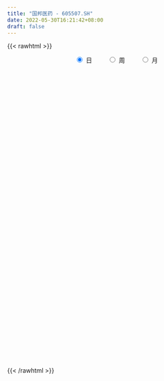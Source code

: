 ```yaml
---
title: "国邦医药 - 605507.SH"
date: 2022-05-30T16:21:42+08:00
draft: false
---
```

{{< rawhtml >}}
    <div style="text-align: center">
        <label style="padding: 1rem;"><input style="margin-right: .5rem" type="radio" name="period" value="D" checked onclick="period_change(this)">日</label>
        <label style="padding: 1rem;"><input style="margin-right: .5rem" type="radio" name="period" value="W" onclick="period_change(this)">周</label>
        <label style="padding: 1rem;"><input style="margin-right: .5rem" type="radio" name="period" value="M" onclick="period_change(this)">月</label>
    </div>
    <div id="chart" style="height: 700px;"></div> 
    <script type="text/javascript">
        const D_v = [18850.33,261096.87,244700.96,166256.58,92862.82,117202.91,74660.02,67560.88,59427.92,66173.77,68676.04,53065.04,38306.18,46163.45,57438.18,51990.11,31552.97,30774.02,33890.95,55628.69,29726.44,46274.46,34397.73,24861.58,31667.51,24718.02,37720.16,25119.29,28008.49,16880.31,15656.18,19254.58,16021.68,19911.33,19614.93,12417.73,12531.3,15111.37,24628.99,15026.3,22806.73,11308.51,12583.39,10172.66,12392.59,17130.42,11254.22,10328.19,8536.17,9418.19,10473.6,8893.5,8768.59,7589.57,10879.19,20376.96,16728.14,12029.38,19984.41,12987.82,9153.17,10161.49,9685.5,8914.8,33493.88,35795.05,21038.39,17639.75,41613.76,31579.04,15572.18,14872.6,10817.66,12498.12,13158.93,14144.78,18549.9,14259.75,13336.24,20060.13,15407.24,14638.02,9390.67,13767.86,11101.71,6661.08,7653.5,7056.1,12966.56,16735.09,8717.12,10061.58,13057.16,10094.95,25307.8,50363.07,29834.63,19270.5,24411.76,20643.38,19211.66,19163.63,45429.35,34299.11,28237.03,64495.43,161962.21,64764.3,74666.71,56314.11,53769.66,87148.25,131274.49,114456.85,73951.23,192654.83,180123.54,52064.8,62138.37,134342.68,102582.65,79366.5,47965.64,39805.12,42598.92,51725.9,59350.36,75202.25,106465.12,42080.64,93778.76,49754.23,40858.16,30700.0,26405.1,43172.7,36677.47,29058.5,14024.01,13700.02,24041.6,119242.57,78152.76,70373.78,35159.34,58096.84,62396.18,61928.9,213595.49,207330.53,269034.09,196205.4,163288.41,116780.05,268209.16,176727.46,206537.19,239740.42,127796.72,108420.22,110129.58,67046.41,43736.0,58258.02,35699.91,36302.84,25207.58,47856.68,22237.09,23846.73,20939.89,16353.67,26642.58,34821.02,23741.58,34315.46,28948.0,28570.63,33100.95,38170.43,34207.53,30573.62,29435.79,29920.7,36030.0,25303.58,24008.0,22262.97,29880.53,20126.0,19373.43,19572.19,27609.0,34044.7,15292.81,15968.98,14479.17,15243.17]
const D_histogram = [0.0,-0.2940079772,-0.6552907174,-1.0295260869,-1.2168929287,-1.3748407952,-1.4020083542,-1.3175117609,-1.2095846674,-1.095520482,-0.9039813234,-0.7640155019,-0.5948919965,-0.4356925605,-0.3427217595,-0.2533559301,-0.1484163693,-0.04263719,0.0256222427,0.0366383261,0.0562462514,0.038710309,0.069568333,0.1170678107,0.196689554,0.2736410599,0.3693352646,0.4251615265,0.4301632875,0.4365409083,0.4412007746,0.4234698485,0.4098507709,0.3923218275,0.3936756892,0.382079937,0.3796545063,0.3590473521,0.2903174474,0.2269644407,0.1353110388,0.1056375995,0.1205174165,0.1478448511,0.1448477708,0.1891241797,0.2120069202,0.2072575952,0.1981311963,0.1931804798,0.1800150595,0.1669903709,0.156870477,0.1669194848,0.1673876409,0.11443018,0.0367687801,-0.0022349327,0.0339316889,0.0299927333,0.0574693208,0.0886487994,0.0989975505,0.1080556601,0.1889357218,0.2719159764,0.3186511967,0.3419941762,0.4138747079,0.3998746698,0.3654241916,0.3065057153,0.2710172556,0.2284825779,0.1781350342,0.1595853717,0.1596601517,0.1372171918,0.1034388299,0.1113156885,0.1069821817,0.0803007273,0.0567820926,0.0076313711,-0.0460914043,-0.0704024409,-0.0761202365,-0.0799217454,-0.09043702,-0.0890867612,-0.0871870951,-0.0739949348,-0.0599913532,-0.0530964898,0.0052618884,0.073660066,0.082056253,0.0764679023,0.0986090475,0.1035598928,0.0940497426,0.07384537,0.1090938614,0.1240340415,0.0785925834,0.2240607786,0.3138488039,0.3122612847,0.3031888126,0.2585770038,0.1691883904,0.1740975057,0.2291601668,0.232477241,0.1037400557,0.2018798934,0.0734945691,-0.0594834656,-0.1882336189,-0.1105970954,-0.0369690203,0.0335620745,0.0262642308,0.0253906106,-0.0097591028,0.0024809887,-0.0340807586,-0.0169114625,-0.1519973126,-0.2295816091,-0.3731101844,-0.4430214589,-0.4321219334,-0.433337729,-0.4130160027,-0.4450511202,-0.3865934131,-0.3546483148,-0.3025346839,-0.2519475086,-0.1801439977,-0.0179857165,0.09406637,0.0250347691,-0.0556556854,-0.0008125754,0.0365516771,0.0813401682,0.2092971839,0.316465677,0.5025442904,0.6084814352,0.6463982049,0.485057796,0.5048457005,0.3858081205,0.4914430146,0.3547163926,0.2243272724,0.0774308828,-0.0971767616,-0.2702059273,-0.3655508574,-0.4906128267,-0.5704671553,-0.631816144,-0.6156453347,-0.6530775769,-0.6217390385,-0.563476472,-0.485641153,-0.4208475759,-0.4024035912,-0.4309292841,-0.4538701133,-0.5699907791,-0.6509745538,-0.6301777097,-0.5669386538,-0.4497644443,-0.3249619161,-0.2247923419,-0.1020430987,0.0031294367,0.0796394255,0.1569663498,0.2278412437,0.2795884519,0.298766115,0.3060543714,0.2926855996,0.2925683683,0.3300905707,0.2672315609,0.2354009094,0.2113867882,0.1892199235,0.1721325199]
const D_fast = [0.0,-0.3675099715,-0.8926153911,-1.5242322823,-2.0158223563,-2.5174804216,-2.8951500691,-3.140031416,-3.3345004894,-3.4943164245,-3.5287725967,-3.5798106508,-3.5594101444,-3.5091338486,-3.5018434875,-3.4758166406,-3.4079811721,-3.3128612903,-3.2381962969,-3.218020632,-3.1843511438,-3.192209509,-3.1439594018,-3.0671929714,-2.9383988396,-2.7930370686,-2.6050090479,-2.4428924043,-2.3303498214,-2.2148369736,-2.0998769136,-2.0117403776,-1.9228967625,-1.842345249,-1.742572465,-1.6586482329,-1.566160037,-1.4970053532,-1.4931558961,-1.4997677926,-1.5575934348,-1.5608574742,-1.5158483031,-1.4515596557,-1.4183447934,-1.3267873395,-1.2509028689,-1.2038377951,-1.163431395,-1.1200869915,-1.088248647,-1.0595257429,-1.0304280175,-0.9786491385,-0.9363340722,-0.960683988,-1.0291531929,-1.068715639,-1.0240660951,-1.0205068674,-0.9786629497,-0.9253212712,-0.8902231325,-0.8541511079,-0.7260371158,-0.5750778671,-0.4486798476,-0.339838324,-0.1644891153,-0.0785204861,-0.0216149163,-0.0039069637,0.0283588904,0.0429448572,0.0371310721,0.0584777525,0.0984675704,0.1103289084,0.1024102541,0.1381160348,0.1605280734,0.1539218009,0.1445986893,0.0973558106,0.0321101841,-0.0098014627,-0.0345493174,-0.0583312627,-0.0914557923,-0.1123772238,-0.1322743315,-0.1375809049,-0.1385751615,-0.1449544206,-0.0852805703,0.0015326238,0.0304428741,0.043971499,0.090764906,0.1216057245,0.1356080099,0.1338649799,0.1963869367,0.2423356272,0.2165423148,0.4180257047,0.586275931,0.6627537329,0.729478464,0.7495109061,0.7024193903,0.7508528821,0.8632055849,0.9246419694,0.821839798,0.970449609,0.860437927,0.712589026,0.5367804679,0.5867677176,0.6511535375,0.730075151,0.729343365,0.7348173974,0.6972279083,0.710088247,0.6650063101,0.6779477406,0.5048625623,0.3698828635,0.1330767421,-0.0475898971,-0.1447208549,-0.2542710828,-0.3372033572,-0.4805012548,-0.518691901,-0.5754088813,-0.5989289214,-0.6113286232,-0.5845611118,-0.4268992597,-0.2913305806,-0.3541034893,-0.4487078651,-0.394067899,-0.3475657273,-0.2824421941,-0.1021608824,0.0841240299,0.3958387159,0.6538962195,0.8534125404,0.8133365805,0.9593359102,0.9367503603,1.1652460081,1.1171984841,1.0428911821,0.9153525132,0.7164506784,0.4758700309,0.2891373865,0.0414222105,-0.181048907,-0.4003519317,-0.5380924561,-0.7387940925,-0.8628903138,-0.9454968653,-0.9890718345,-1.0294901513,-1.1116470645,-1.2479050784,-1.3843134359,-1.6429317965,-1.8866592096,-2.0234067929,-2.1019024005,-2.0971693021,-2.0536072529,-2.0096357642,-1.9123972957,-1.8064424011,-1.7100225559,-1.5934540442,-1.4656188393,-1.3439745182,-1.2501053263,-1.166303477,-1.106500849,-1.0334759882,-0.9134311431,-0.9094822627,-0.8824626869,-0.853630111,-0.8284919948,-0.8025462684]
const D_slow = [0.0,-0.0735019943,-0.2373246737,-0.4947061954,-0.7989294276,-1.1426396264,-1.4931417149,-1.8225196551,-2.124915822,-2.3987959425,-2.6247912733,-2.8157951488,-2.9645181479,-3.0734412881,-3.159121728,-3.2224607105,-3.2595648028,-3.2702241003,-3.2638185396,-3.2546589581,-3.2405973953,-3.230919818,-3.2135277348,-3.1842607821,-3.1350883936,-3.0666781286,-2.9743443125,-2.8680539308,-2.7605131089,-2.6513778819,-2.5410776882,-2.4352102261,-2.3327475334,-2.2346670765,-2.1362481542,-2.0407281699,-1.9458145434,-1.8560527053,-1.7834733435,-1.7267322333,-1.6929044736,-1.6664950737,-1.6363657196,-1.5994045068,-1.5631925641,-1.5159115192,-1.4629097891,-1.4110953903,-1.3615625913,-1.3132674713,-1.2682637064,-1.2265161137,-1.1872984945,-1.1455686233,-1.1037217131,-1.0751141681,-1.065921973,-1.0664807062,-1.057997784,-1.0504996007,-1.0361322705,-1.0139700706,-0.989220683,-0.962206768,-0.9149728375,-0.8469938435,-0.7673310443,-0.6818325002,-0.5783638232,-0.4783951558,-0.3870391079,-0.3104126791,-0.2426583652,-0.1855377207,-0.1410039621,-0.1011076192,-0.0611925813,-0.0268882834,-0.0010285759,0.0268003463,0.0535458917,0.0736210735,0.0878165967,0.0897244395,0.0782015884,0.0606009782,0.0415709191,0.0215904827,-0.0010187723,-0.0232904626,-0.0450872364,-0.0635859701,-0.0785838084,-0.0918579308,-0.0905424587,-0.0721274422,-0.0516133789,-0.0324964034,-0.0078441415,0.0180458317,0.0415582674,0.0600196099,0.0872930752,0.1183015856,0.1379497315,0.1939649261,0.2724271271,0.3504924482,0.4262896514,0.4909339023,0.5332309999,0.5767553764,0.6340454181,0.6921647283,0.7180997423,0.7685697156,0.7869433579,0.7720724915,0.7250140868,0.6973648129,0.6881225579,0.6965130765,0.7030791342,0.7094267868,0.7069870111,0.7076072583,0.6990870687,0.694859203,0.6568598749,0.5994644726,0.5061869265,0.3954315618,0.2874010784,0.1790666462,0.0758126455,-0.0354501345,-0.1320984878,-0.2207605665,-0.2963942375,-0.3593811146,-0.4044171141,-0.4089135432,-0.3853969507,-0.3791382584,-0.3930521797,-0.3932553236,-0.3841174043,-0.3637823623,-0.3114580663,-0.2323416471,-0.1067055745,0.0454147843,0.2070143355,0.3282787845,0.4544902097,0.5509422398,0.6738029935,0.7624820916,0.8185639097,0.8379216304,0.81362744,0.7460759582,0.6546882438,0.5320350372,0.3894182483,0.2314642123,0.0775528786,-0.0857165156,-0.2411512752,-0.3820203932,-0.5034306815,-0.6086425755,-0.7092434733,-0.8169757943,-0.9304433226,-1.0729410174,-1.2356846558,-1.3932290832,-1.5349637467,-1.6474048578,-1.7286453368,-1.7848434223,-1.810354197,-1.8095718378,-1.7896619814,-1.750420394,-1.693460083,-1.6235629701,-1.5488714413,-1.4723578485,-1.3991864486,-1.3260443565,-1.2435217138,-1.1767138236,-1.1178635962,-1.0650168992,-1.0177119183,-0.9746787883]
const D_data = [['2021-08-02', 38.389, 46.0707, 38.389, 46.0707],['2021-08-03', 47.053, 41.4637, 41.4637, 47.053],['2021-08-04', 37.721, 38.4381, 37.3183, 41.4538],['2021-08-05', 37.3281, 35.5501, 35.4813, 37.9961],['2021-08-06', 35.8546, 35.3733, 34.7741, 36.6306],['2021-08-09', 35.3733, 33.6248, 33.4971, 35.3831],['2021-08-10', 33.3202, 33.4578, 32.9666, 33.89],['2021-08-11', 33.389, 33.6837, 33.0354, 33.7525],['2021-08-12', 33.4872, 33.2024, 33.1631, 33.6444],['2021-08-13', 33.2024, 32.6326, 32.613, 33.3497],['2021-08-16', 32.613, 33.2711, 32.0334, 33.7917],['2021-08-17', 32.9764, 32.4656, 32.446, 33.1827],['2021-08-18', 32.4165, 32.7112, 32.4165, 32.8684],['2021-08-19', 32.5639, 32.6326, 32.5639, 33.2515],['2021-08-20', 32.6228, 31.7289, 31.5226, 32.6228],['2021-08-23', 31.5226, 31.4833, 31.0707, 31.8075],['2021-08-24', 31.4833, 31.5815, 31.2574, 31.7092],['2021-08-25', 31.5422, 31.6208, 31.2967, 31.7878],['2021-08-26', 31.5422, 31.1493, 31.1198, 31.6208],['2021-08-27', 31.0904, 30.2063, 30.1768, 31.1198],['2021-08-30', 30.1768, 29.9705, 29.9607, 30.7171],['2021-08-31', 30.0393, 29.0864, 29.057, 30.1375],['2021-09-01', 29.1159, 29.3124, 28.8409, 29.6071],['2021-09-02', 29.2731, 29.3517, 29.0373, 29.4401],['2021-09-03', 29.332, 29.7741, 29.1257, 29.7839],['2021-09-06', 29.8428, 29.9116, 29.5481, 30.0393],['2021-09-07', 29.8134, 30.442, 29.7348, 30.7466],['2021-09-08', 30.2652, 30.2554, 30.2456, 30.5501],['2021-09-09', 30.2161, 29.725, 29.7151, 30.2259],['2021-09-10', 29.9214, 29.7348, 29.6758, 29.9214],['2021-09-13', 29.7446, 29.725, 29.6758, 29.9902],['2021-09-14', 29.8134, 29.4008, 29.391, 29.9018],['2021-09-15', 29.4499, 29.3615, 29.2043, 29.5678],['2021-09-16', 29.4401, 29.224, 29.224, 29.5678],['2021-09-17', 29.224, 29.4204, 28.9784, 29.4401],['2021-09-22', 29.0864, 29.2436, 29.0864, 29.3418],['2021-09-23', 29.2436, 29.3418, 29.2436, 29.4303],['2021-09-24', 29.4401, 29.0766, 29.0766, 29.4401],['2021-09-27', 29.0864, 28.2318, 28.1631, 29.2534],['2021-09-28', 28.1729, 27.8978, 27.8193, 28.1729],['2021-09-29', 27.8193, 27.0236, 27.0236, 27.8193],['2021-09-30', 27.0727, 27.3281, 27.0138, 27.3772],['2021-10-08', 27.4951, 27.7014, 27.4067, 27.7701],['2021-10-11', 27.7014, 27.8487, 27.6817, 27.8684],['2021-10-12', 27.7505, 27.4263, 27.3969, 27.7505],['2021-10-13', 27.4165, 28.0452, 27.3674, 28.1238],['2021-10-14', 27.9666, 27.9077, 27.8193, 28.1827],['2021-10-15', 27.9862, 27.5737, 27.5639, 27.9862],['2021-10-18', 27.5737, 27.446, 27.2593, 27.5835],['2021-10-19', 27.3183, 27.4263, 27.2299, 27.5639],['2021-10-20', 27.4165, 27.2397, 27.2102, 27.4165],['2021-10-21', 27.2397, 27.1316, 27.0923, 27.3084],['2021-10-22', 27.0236, 27.0629, 27.0236, 27.2593],['2021-10-25', 27.0236, 27.279, 27.0236, 27.2888],['2021-10-26', 27.22, 27.1611, 27.112, 27.4263],['2021-10-27', 27.053, 26.3065, 26.2574, 27.1807],['2021-10-28', 26.336, 25.5501, 25.5403, 26.4342],['2021-10-29', 25.668, 25.5796, 25.442, 25.668],['2021-11-01', 25.5403, 26.3752, 25.5206, 26.6798],['2021-11-02', 26.4637, 25.835, 25.6876, 26.4637],['2021-11-03', 25.8841, 26.1788, 25.8743, 26.2083],['2021-11-04', 26.0904, 26.2967, 26.0904, 26.3949],['2021-11-05', 26.1493, 26.0806, 26.0609, 26.4637],['2021-11-08', 25.835, 26.0609, 25.835, 26.2672],['2021-11-09', 26.11, 27.1906, 26.0609, 27.387],['2021-11-10', 27.0334, 27.721, 26.9646, 27.9568],['2021-11-11', 27.554, 27.7407, 27.3576, 27.888],['2021-11-12', 27.721, 27.7996, 27.4558, 27.8782],['2021-11-15', 27.9371, 28.8802, 27.9371, 29.1159],['2021-11-16', 28.8507, 28.2122, 28.0845, 28.8703],['2021-11-17', 28.1, 28.07, 27.75, 28.19],['2021-11-18', 27.91, 27.73, 27.71, 28.44],['2021-11-19', 27.74, 27.96, 27.74, 28.06],['2021-11-22', 27.91, 27.83, 27.79, 28.18],['2021-11-23', 27.82, 27.62, 27.59, 27.89],['2021-11-24', 27.62, 27.95, 27.58, 27.95],['2021-11-25', 27.91, 28.25, 27.85, 28.29],['2021-11-26', 28.38, 28.02, 28.0, 28.44],['2021-11-29', 27.62, 27.82, 27.61, 28.28],['2021-11-30', 27.78, 28.36, 27.78, 28.43],['2021-12-01', 28.25, 28.31, 28.13, 28.5],['2021-12-02', 28.3, 28.03, 28.01, 28.45],['2021-12-03', 27.93, 28.0, 27.88, 28.16],['2021-12-06', 28.04, 27.52, 27.52, 28.07],['2021-12-07', 27.52, 27.18, 27.03, 27.77],['2021-12-08', 27.22, 27.3, 27.15, 27.42],['2021-12-09', 27.31, 27.4, 27.31, 27.5],['2021-12-10', 27.4, 27.34, 27.28, 27.48],['2021-12-13', 27.3, 27.15, 27.11, 27.3],['2021-12-14', 27.11, 27.2, 26.83, 27.35],['2021-12-15', 27.15, 27.14, 27.06, 27.25],['2021-12-16', 27.19, 27.25, 27.06, 27.25],['2021-12-17', 27.33, 27.27, 27.22, 27.49],['2021-12-20', 27.27, 27.18, 27.13, 27.37],['2021-12-21', 27.15, 27.97, 27.12, 27.97],['2021-12-22', 27.93, 28.46, 27.82, 28.96],['2021-12-23', 28.31, 27.97, 27.9, 28.46],['2021-12-24', 27.9, 27.86, 27.77, 28.24],['2021-12-27', 27.93, 28.32, 27.8, 28.34],['2021-12-28', 28.56, 28.26, 28.07, 28.58],['2021-12-29', 28.21, 28.15, 28.1, 28.46],['2021-12-30', 28.16, 28.01, 27.81, 28.2],['2021-12-31', 28.09, 28.83, 28.02, 29.49],['2022-01-04', 28.78, 28.82, 28.66, 29.39],['2022-01-05', 28.71, 28.08, 27.9, 28.78],['2022-01-06', 27.99, 30.89, 27.97, 30.89],['2022-01-07', 30.86, 31.08, 30.27, 31.8],['2022-01-10', 30.99, 30.47, 30.09, 30.99],['2022-01-11', 30.45, 30.65, 30.3, 31.58],['2022-01-12', 30.32, 30.35, 29.88, 30.63],['2022-01-13', 30.39, 29.67, 29.61, 30.69],['2022-01-14', 29.49, 30.84, 29.27, 31.05],['2022-01-17', 30.85, 31.88, 30.11, 32.32],['2022-01-18', 32.16, 31.67, 30.77, 33.35],['2022-01-19', 30.9, 29.91, 29.7, 31.18],['2022-01-20', 31.3, 32.9, 31.3, 32.9],['2022-01-21', 31.19, 30.2, 30.2, 31.96],['2022-01-24', 29.72, 29.55, 29.38, 30.42],['2022-01-25', 29.38, 28.9, 28.9, 30.65],['2022-01-26', 29.0, 31.33, 29.0, 31.79],['2022-01-27', 31.73, 31.73, 30.98, 32.55],['2022-01-28', 31.89, 32.18, 31.32, 33.49],['2022-02-07', 32.5, 31.5, 30.0, 32.6],['2022-02-08', 31.59, 31.68, 30.85, 31.93],['2022-02-09', 31.62, 31.26, 30.53, 31.62],['2022-02-10', 31.18, 31.89, 30.94, 32.22],['2022-02-11', 31.61, 31.3, 31.11, 32.66],['2022-02-14', 31.3, 32.0, 31.3, 33.99],['2022-02-15', 31.3, 29.8, 29.63, 31.5],['2022-02-16', 29.92, 29.88, 29.63, 30.18],['2022-02-17', 29.7, 28.29, 28.22, 29.7],['2022-02-18', 28.0, 28.37, 27.73, 28.46],['2022-02-21', 28.38, 28.92, 28.29, 28.99],['2022-02-22', 28.93, 28.48, 28.37, 29.2],['2022-02-23', 28.49, 28.48, 28.38, 28.76],['2022-02-24', 28.41, 27.45, 27.08, 28.63],['2022-02-25', 27.51, 28.31, 27.5, 28.62],['2022-02-28', 28.44, 27.9, 27.72, 28.5],['2022-03-01', 28.05, 28.08, 27.86, 28.13],['2022-03-02', 28.0, 28.07, 27.7, 28.3],['2022-03-03', 28.07, 28.44, 27.98, 28.58],['2022-03-04', 28.6, 30.07, 28.45, 31.0],['2022-03-07', 30.04, 30.16, 29.47, 30.82],['2022-03-08', 30.02, 28.0, 27.7, 30.1],['2022-03-09', 27.96, 27.38, 26.51, 28.25],['2022-03-10', 28.0, 28.93, 27.56, 29.14],['2022-03-11', 29.0, 28.92, 28.51, 29.45],['2022-03-14', 28.87, 29.23, 28.56, 29.97],['2022-03-15', 28.51, 30.81, 28.08, 32.15],['2022-03-16', 31.84, 31.36, 29.42, 33.23],['2022-03-17', 30.01, 33.45, 29.97, 34.5],['2022-03-18', 34.0, 33.68, 32.25, 35.27],['2022-03-21', 33.0, 33.74, 32.96, 35.05],['2022-03-22', 33.02, 31.4, 31.0, 34.0],['2022-03-23', 31.4, 33.74, 31.39, 34.54],['2022-03-24', 31.93, 32.16, 31.52, 33.26],['2022-03-25', 32.08, 35.38, 31.66, 35.38],['2022-03-28', 37.0, 32.7, 32.62, 37.92],['2022-03-29', 32.64, 32.4, 31.76, 33.66],['2022-03-30', 32.0, 31.68, 31.12, 32.18],['2022-03-31', 31.42, 30.57, 30.55, 31.98],['2022-04-01', 30.06, 29.61, 29.44, 30.29],['2022-04-06', 29.82, 29.7, 29.5, 30.19],['2022-04-07', 29.7, 28.47, 28.3, 29.7],['2022-04-08', 28.46, 28.12, 27.79, 28.79],['2022-04-11', 28.12, 27.53, 27.23, 28.36],['2022-04-12', 27.5, 27.9, 27.4, 27.95],['2022-04-13', 27.92, 26.66, 26.59, 27.94],['2022-04-14', 26.83, 26.97, 26.74, 27.21],['2022-04-15', 26.7, 27.03, 26.52, 27.2],['2022-04-18', 26.91, 27.16, 26.47, 27.26],['2022-04-19', 27.17, 26.94, 26.8, 27.3],['2022-04-20', 26.92, 26.16, 26.01, 27.18],['2022-04-21', 26.04, 25.1, 25.03, 26.29],['2022-04-22', 25.1, 24.55, 24.48, 25.16],['2022-04-25', 24.06, 22.45, 22.43, 24.48],['2022-04-26', 22.4, 21.7, 21.53, 22.85],['2022-04-27', 21.32, 22.11, 21.06, 22.38],['2022-04-28', 22.29, 22.18, 21.98, 23.19],['2022-04-29', 22.39, 22.71, 22.2, 22.77],['2022-05-05', 22.6, 22.91, 22.34, 23.19],['2022-05-06', 22.4, 22.74, 22.33, 23.18],['2022-05-09', 22.77, 23.24, 22.77, 23.28],['2022-05-10', 23.0, 23.34, 22.79, 23.4],['2022-05-11', 23.23, 23.25, 23.17, 23.95],['2022-05-12', 23.1, 23.52, 22.9, 23.59],['2022-05-13', 23.55, 23.75, 23.46, 23.93],['2022-05-16', 23.94, 23.81, 23.56, 24.2],['2022-05-17', 23.6, 23.6, 22.96, 23.94],['2022-05-18', 23.37, 23.55, 23.21, 23.74],['2022-05-19', 23.2, 23.31, 23.06, 23.5],['2022-05-20', 23.56, 23.48, 23.33, 23.74],['2022-05-23', 23.58, 24.12, 23.56, 24.2],['2022-05-24', 24.14, 22.86, 22.82, 24.2],['2022-05-25', 23.13, 23.03, 22.69, 23.2],['2022-05-26', 23.07, 23.0, 22.68, 23.29],['2022-05-27', 23.0, 22.91, 22.81, 23.22],['2022-05-30', 22.92, 22.87, 22.59, 23.1]]
const W_v = [783767.5600000001,385025.5,263648.89,203836.74,166927.72,132446.27,90458.7,40060.4,73770.53,12583.39,61278.08,46090.05,67603.24,61972.39,116881.87,114455.24,72611.48,72832.3,46240.25,61537.51,134870.95,128859.78,288993.78,336663.03,692460.9400000001,430495.0,241445.94,367281.0,177813.43,200066.7,304178.9,948094.41,931542.27,653133.35,137693.93,155450.92,122498.74,163105.47,64781.15,144698.07,111215.12,107394.66,15243.17]
const W_histogram = [0.0,-0.1749050712,-0.3326367473,-0.5100745226,-0.6198127741,-0.6548789764,-0.6573675942,-0.6396847214,-0.6984724159,-0.6651083535,-0.6061910874,-0.5574130238,-0.5783392634,-0.5139062795,-0.3204482605,-0.1549970826,-0.021827298,0.0790724903,0.1134332093,0.1416811676,0.2064136993,0.3144009221,0.5248085052,0.6282791449,0.6323406377,0.7396425397,0.7218242738,0.4940457791,0.3286394705,0.3263968243,0.2400862377,0.4822232264,0.7211504356,0.4671792616,0.1896573238,-0.0629828198,-0.3753467253,-0.6670708995,-0.8097064059,-0.7870320396,-0.7418260798,-0.7023220523,-0.633038656]
const W_fast = [0.0,-0.218631339,-0.4595222019,-0.7644786079,-1.0291700529,-1.2279559993,-1.3947865157,-1.5370248232,-1.7704306217,-1.9033436476,-1.9959741535,-2.0865493457,-2.2520604013,-2.3161039872,-2.2027580333,-2.076056126,-1.9483431659,-1.8276752551,-1.7649562337,-1.7012879836,-1.5849520271,-1.3983645737,-1.0567548643,-0.7962144383,-0.6340677862,-0.3418552492,-0.1792174467,-0.2834844966,-0.3667309375,-0.2873743777,-0.3136634048,0.0490293905,0.4682442086,0.33106785,0.1009602431,-0.1674256055,-0.5736261922,-1.0321180913,-1.3771801992,-1.5512638428,-1.6915144029,-1.8275908885,-1.9165671562]
const W_slow = [0.0,-0.0437262678,-0.1268854546,-0.2544040853,-0.4093572788,-0.5730770229,-0.7374189215,-0.8973401018,-1.0719582058,-1.2382352942,-1.389783066,-1.529136322,-1.6737211378,-1.8021977077,-1.8823097728,-1.9210590435,-1.926515868,-1.9067477454,-1.8783894431,-1.8429691512,-1.7913657263,-1.7127654958,-1.5815633695,-1.4244935833,-1.2664084239,-1.0814977889,-0.9010417205,-0.7775302757,-0.6953704081,-0.613771202,-0.5537496426,-0.4331938359,-0.252906227,-0.1361114116,-0.0886970807,-0.1044427856,-0.198279467,-0.3650471918,-0.5674737933,-0.7642318032,-0.9496883232,-1.1252688362,-1.2835285002]
const W_data = [['2021-08-06', 38.389, 35.3733, 34.7741, 47.053],['2021-08-13', 35.3733, 32.6326, 32.613, 35.3831],['2021-08-20', 32.613, 31.7289, 31.5226, 33.7917],['2021-08-27', 31.5226, 30.2063, 30.1768, 31.8075],['2021-09-03', 30.1768, 29.7741, 28.8409, 30.7171],['2021-09-10', 29.8428, 29.7348, 29.5481, 30.7466],['2021-09-17', 29.7446, 29.4204, 28.9784, 29.9902],['2021-09-24', 29.0864, 29.0766, 29.0766, 29.4401],['2021-09-30', 29.0864, 27.3281, 27.0138, 29.2534],['2021-10-08', 27.4951, 27.7014, 27.4067, 27.7701],['2021-10-15', 27.7014, 27.5737, 27.3674, 28.1827],['2021-10-22', 27.5737, 27.0629, 27.0236, 27.5835],['2021-10-29', 27.0236, 25.5796, 25.442, 27.4263],['2021-11-05', 25.5403, 26.0806, 25.5206, 26.6798],['2021-11-12', 25.835, 27.7996, 25.835, 27.9568],['2021-11-19', 27.9371, 27.96, 27.71, 29.1159],['2021-11-26', 27.91, 28.02, 27.58, 28.44],['2021-12-03', 27.62, 28.0, 27.61, 28.5],['2021-12-10', 28.04, 27.34, 27.03, 28.07],['2021-12-17', 27.3, 27.27, 26.83, 27.49],['2021-12-24', 27.27, 27.86, 27.12, 28.96],['2021-12-31', 27.93, 28.83, 27.8, 29.49],['2022-01-07', 28.78, 31.08, 27.9, 31.8],['2022-01-14', 30.99, 30.84, 29.27, 31.58],['2022-01-21', 30.85, 30.2, 29.7, 33.35],['2022-01-28', 29.72, 32.18, 28.9, 33.49],['2022-02-11', 32.5, 31.3, 30.0, 32.66],['2022-02-18', 31.3, 28.37, 27.73, 33.99],['2022-02-25', 28.38, 28.31, 27.08, 29.2],['2022-03-04', 28.44, 30.07, 27.7, 31.0],['2022-03-11', 30.04, 28.92, 26.51, 30.82],['2022-03-18', 28.87, 33.68, 28.08, 35.27],['2022-03-25', 33.0, 35.38, 31.0, 35.38],['2022-04-01', 37.0, 29.61, 29.44, 37.92],['2022-04-08', 29.82, 28.12, 27.79, 30.19],['2022-04-15', 28.12, 27.03, 26.52, 28.36],['2022-04-22', 26.91, 24.55, 24.48, 27.3],['2022-04-29', 24.06, 22.71, 21.06, 24.48],['2022-05-06', 22.6, 22.74, 22.33, 23.19],['2022-05-13', 22.77, 23.75, 22.77, 23.95],['2022-05-20', 23.94, 23.48, 22.96, 24.2],['2022-05-27', 23.58, 22.91, 22.68, 24.2],['2022-06-02', 22.92, 22.87, 22.59, 23.1]]
const M_v = [1712279.5899999999,427662.7199999999,187554.76,399317.35,410944.42,1748612.75,815598.8699999999,2940910.7200000002,645795.4700000001,443332.17]
const M_histogram = [0.0,-0.1122105983,-0.287989197,-0.2047161789,-0.1104176762,0.1698946394,0.0647863752,0.1669990096,-0.2785824129,-0.5316998138]
const M_fast = [0.0,-0.1402632479,-0.3880391458,-0.3559451724,-0.2892510887,0.0335348867,-0.0553767838,0.0885856031,-0.4266414227,-0.8126837771]
const M_slow = [0.0,-0.0280526496,-0.1000499488,-0.1512289935,-0.1788334126,-0.1363597527,-0.1201631589,-0.0784134065,-0.1480590098,-0.2809839632]
const M_data = [['2021-08-31', 38.389, 29.0864, 29.057, 47.053],['2021-09-30', 29.1159, 27.3281, 27.0138, 30.7466],['2021-10-29', 27.4951, 25.5796, 25.442, 28.1827],['2021-11-30', 25.5403, 28.36, 25.5206, 29.1159],['2021-12-31', 28.25, 28.83, 26.83, 29.49],['2022-01-28', 28.78, 32.18, 27.9, 33.49],['2022-02-28', 32.5, 27.9, 27.08, 33.99],['2022-03-31', 28.05, 30.57, 26.51, 37.92],['2022-04-29', 30.06, 22.71, 21.06, 30.29],['2022-05-31', 22.6, 22.87, 22.33, 24.2]]
        const D_a = [null,47.053,null,null,null,null,null,null,null,null,null,null,null,null,null,null,null,null,null,null,null,null,28.8409,null,null,null,null,null,null,null,null,null,null,null,null,null,null,29.4401,null,null,null,27.0138,null,null,null,null,28.1827,null,null,null,null,null,null,null,null,null,null,25.442,null,null,null,null,null,null,null,null,null,null,29.1159,null,null,null,null,null,null,27.58,null,null,null,null,28.5,null,null,null,null,null,null,null,null,26.83,null,null,null,null,null,28.96,null,null,null,null,null,27.81,null,null,null,null,null,null,null,null,null,null,null,33.35,null,null,null,null,28.9,null,null,null,null,null,null,null,null,33.99,null,null,null,null,null,null,null,null,null,null,null,null,null,null,null,null,26.51,null,null,null,null,null,null,null,null,null,null,null,null,37.92,null,null,null,null,null,null,null,null,null,null,null,null,null,null,null,null,null,null,null,21.06,null,null,null,null,null,null,null,null,null,24.2,null,null,null,null,null,null,null,22.68,null,null]
const W_a = [null,null,null,null,null,null,null,null,null,null,null,null,25.442,null,null,null,null,null,null,null,null,null,null,null,null,null,null,null,null,null,null,null,null,37.92,null,null,null,21.06,null,null,null,null,null]
const M_a = [null,null,25.442,null,null,null,null,null,null,null]
        const D_b = [[{ coord: ['2021-08-03', 29.4401] }, { coord: ['2021-09-30', 28.8409] }],[{ coord: ['2021-09-30', 28.1827] }, { coord: ['2021-12-30', 27.0138] }],[{ coord: ['2022-01-18', 33.35] }, { coord: ['2022-03-28', 28.9] }]]
const W_b = []
const M_b = []
    </script>
{{< /rawhtml >}}